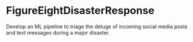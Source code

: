 # FigureEightDisasterResponse

Develop an ML pipeline to triage the deluge of incoming social media posts and text messages during a major disaster.
